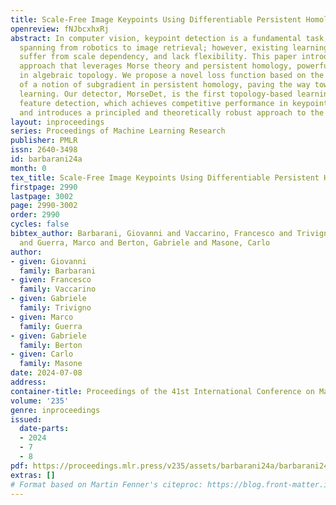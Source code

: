```yaml
---
title: Scale-Free Image Keypoints Using Differentiable Persistent Homology
openreview: fNJbcxhxRj
abstract: In computer vision, keypoint detection is a fundamental task, with applications
  spanning from robotics to image retrieval; however, existing learning-based methods
  suffer from scale dependency, and lack flexibility. This paper introduces a novel
  approach that leverages Morse theory and persistent homology, powerful tools rooted
  in algebraic topology. We propose a novel loss function based on the recent introduction
  of a notion of subgradient in persistent homology, paving the way towards topological
  learning. Our detector, MorseDet, is the first topology-based learning model for
  feature detection, which achieves competitive performance in keypoint repeatability
  and introduces a principled and theoretically robust approach to the problem.
layout: inproceedings
series: Proceedings of Machine Learning Research
publisher: PMLR
issn: 2640-3498
id: barbarani24a
month: 0
tex_title: Scale-Free Image Keypoints Using Differentiable Persistent Homology
firstpage: 2990
lastpage: 3002
page: 2990-3002
order: 2990
cycles: false
bibtex_author: Barbarani, Giovanni and Vaccarino, Francesco and Trivigno, Gabriele
  and Guerra, Marco and Berton, Gabriele and Masone, Carlo
author:
- given: Giovanni
  family: Barbarani
- given: Francesco
  family: Vaccarino
- given: Gabriele
  family: Trivigno
- given: Marco
  family: Guerra
- given: Gabriele
  family: Berton
- given: Carlo
  family: Masone
date: 2024-07-08
address:
container-title: Proceedings of the 41st International Conference on Machine Learning
volume: '235'
genre: inproceedings
issued:
  date-parts:
  - 2024
  - 7
  - 8
pdf: https://proceedings.mlr.press/v235/assets/barbarani24a/barbarani24a.pdf
extras: []
# Format based on Martin Fenner's citeproc: https://blog.front-matter.io/posts/citeproc-yaml-for-bibliographies/
---
```

